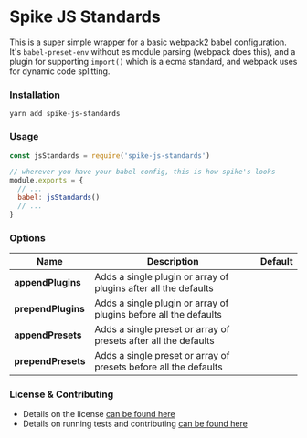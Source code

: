 # Spike JS Standards

This is a super simple wrapper for a basic webpack2 babel configuration. It's `babel-preset-env` without es module parsing (webpack does this), and a plugin for supporting `import()` which is a ecma standard, and webpack uses for dynamic code splitting.

### Installation

`yarn add spike-js-standards`

### Usage

```js
const jsStandards = require('spike-js-standards')

// wherever you have your babel config, this is how spike's looks
module.exports = {
  // ...
  babel: jsStandards()
  // ...
}
```

### Options

| Name | Description | Default |
| ---- | ----------- | ------- |
| **appendPlugins** | Adds a single plugin or array of plugins after all the defaults | |
| **prependPlugins** | Adds a single plugin or array of plugins before all the defaults | |
| **appendPresets** | Adds a single preset or array of presets after all the defaults | |
| **prependPresets** | Adds a single preset or array of presets before all the defaults | |

### License & Contributing

- Details on the license [can be found here](LICENSE.md)
- Details on running tests and contributing [can be found here](contributing.md)
